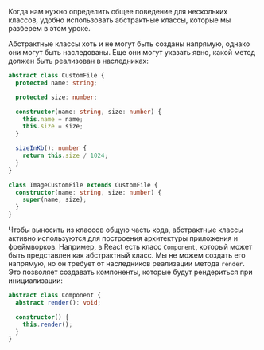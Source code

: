 
Когда нам нужно определить общее поведение для нескольких классов, удобно использовать абстрактные классы, которые мы разберем в этом уроке.

Абстрактные классы хоть и не могут быть созданы напрямую, однако они могут быть наследованы. Еще они могут указать явно, какой метод должен быть реализован в наследниках:

```typescript
abstract class CustomFile {
  protected name: string;

  protected size: number;

  constructor(name: string, size: number) {
    this.name = name;
    this.size = size;
  }

  sizeInKb(): number {
    return this.size / 1024;
  }
}

class ImageCustomFile extends CustomFile {
  constructor(name: string, size: number) {
    super(name, size);
  }
}
```

<!-- TODO - автору: не хватает описания кода - на что обратить внимание, или что тут сделали -->

Чтобы выносить из классов общую часть кода, абстрактные классы активно используются для построения архитектуры приложения и фреймворков. Например, в React есть класс `Component`, который может быть представлен как абстрактный класс. Мы не можем создать его напрямую, но он требует от наследников реализации метода `render`. Это позволяет создавать компоненты, которые будут рендериться при инициализации:

```typescript
abstract class Component {
  abstract render(): void;

  constructor() {
    this.render();
  }
}
```

<!-- TODO - автору: не хватает описания кода - на что обратить внимание, или что тут сделали -->
